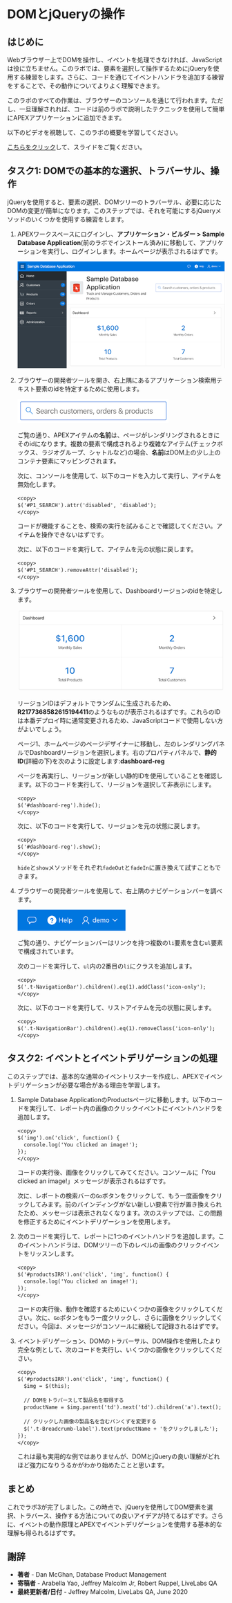 # DOMとjQueryの操作

## はじめに

Webブラウザー上でDOMを操作し、イベントを処理できなければ、JavaScriptは役に立ちません。このラボでは、要素を選択して操作するためにjQueryを使用する練習をします。さらに、コードを通じてイベントハンドラを追加する練習をすることで、その動作についてよりよく理解できます。

このラボのすべての作業は、ブラウザーのコンソールを通じて行われます。ただし、一旦理解されれば、コードは前のラボで説明したテクニックを使用して簡単にAPEXアプリケーションに追加できます。

以下のビデオを視聴して、このラボの概要を学習してください。

[](youtube:uK7vCqfXxNs)

<a href="<https://www.slideshare.net/DanielMcGhan/module-3-working-with-the-dom-and-jquery>" target="\_blank">こちらをクリック</a>して、スライドをご覧ください。

## タスク1: DOMでの基本的な選択、トラバーサル、操作

jQueryを使用すると、要素の選択、DOMツリーのトラバーサル、必要に応じたDOMの変更が簡単になります。このステップでは、それを可能にするjQueryメソッドのいくつかを使用する練習をします。

1. APEXワークスペースにログインし、**アプリケーション・ビルダー > Sample Database Application**(前のラボでインストール済み)に移動して、アプリケーションを実行し、ログインします。ホームページが表示されるはずです。

   ![](images/sample-database-app-home.png " ")

2. ブラウザーの開発者ツールを開き、右上隅にあるアプリケーション検索用テキスト要素のidを特定するために使用します。

   ![](images/search-item.png)

   ご覧の通り、APEXアイテムの**名前**は、ページがレンダリングされるときにそのidになります。複数の要素で構成されるより複雑なアイテム(チェックボックス、ラジオグループ、シャトルなど)の場合、**名前**はDOM上の少し上のコンテナ要素にマッピングされます。

   次に、コンソールを使用して、以下のコードを入力して実行し、アイテムを無効化します。

    ```
    <copy>
    $('#P1_SEARCH').attr('disabled', 'disabled');
    </copy>
    ```

   コードが機能することを、検索の実行を試みることで確認してください。アイテムを操作できないはずです。

   次に、以下のコードを実行して、アイテムを元の状態に戻します。

    ```
    <copy>
    $('#P1_SEARCH').removeAttr('disabled');
    </copy>
    ```

3. ブラウザーの開発者ツールを使用して、Dashboardリージョンのidを特定します。

   ![](images/dashboard-region.png)

   リージョンIDはデフォルトでランダムに生成されるため、**R2177368582615194411**のようなものが表示されるはずです。これらのIDは本番デプロイ時に通常変更されるため、JavaScriptコードで使用しない方がよいでしょう。

   ページ1、ホームページのページデザイナーに移動し、左のレンダリングパネルでDashboardリージョンを選択します。右のプロパティパネルで、**静的ID**(詳細の下)を次のように設定します:**dashboard-reg**

   ページを再実行し、リージョンが新しい静的IDを使用していることを確認します。以下のコードを実行して、リージョンを選択して非表示にします。

    ```
    <copy>
    $('#dashboard-reg').hide();
    </copy>
    ```

   次に、以下のコードを実行して、リージョンを元の状態に戻します。

    ```
    <copy>
    $('#dashboard-reg').show();
    </copy>
    ```

   `hide`と`show`メソッドをそれぞれ`fadeOut`と`fadeIn`に置き換えて試すこともできます。

4. ブラウザーの開発者ツールを使用して、右上隅のナビゲーションバーを調べます。

   ![](images/navigation-bar.png)

   ご覧の通り、ナビゲーションバーはリンクを持つ複数の`li`要素を含む`ul`要素で構成されています。

   次のコードを実行して、`ul`内の2番目の`li`にクラスを追加します。

    ```
    <copy>
    $('.t-NavigationBar').children().eq(1).addClass('icon-only');
    </copy>
    ```

   次に、以下のコードを実行して、リストアイテムを元の状態に戻します。

    ```
    <copy>
    $('.t-NavigationBar').children().eq(1).removeClass('icon-only');
    </copy>
    ```

## タスク2: イベントとイベントデリゲーションの処理

このステップでは、基本的な通常のイベントリスナーを作成し、APEXでイベントデリゲーションが必要な場合がある理由を学習します。

1. Sample Database ApplicationのProductsページに移動します。以下のコードを実行して、レポート内の画像のクリックイベントにイベントハンドラを追加します。

    ```
    <copy>
    $('img').on('click', function() {
      console.log('You clicked an image!');
    });
    </copy>
    ```

   コードの実行後、画像をクリックしてみてください。コンソールに「You clicked an image!」メッセージが表示されるはずです。

   次に、レポートの検索バーの`Go`ボタンをクリックして、もう一度画像をクリックしてみます。前のバインディングがない新しい要素で行が置き換えられたため、メッセージは表示されなくなります。次のステップでは、この問題を修正するためにイベントデリゲーションを使用します。

2. 次のコードを実行して、レポートに1つのイベントハンドラを追加します。このイベントハンドラは、DOMツリーの下のレベルの画像のクリックイベントをリッスンします。

    ```
    <copy>
    $('#productsIRR').on('click', 'img', function() {
      console.log('You clicked an image!');
    });
    </copy>
    ```

   コードの実行後、動作を確認するためにいくつかの画像をクリックしてください。次に、`Go`ボタンをもう一度クリックし、さらに画像をクリックしてください。今回は、メッセージがコンソールに継続して記録されるはずです。

3. イベントデリゲーション、DOMのトラバーサル、DOM操作を使用したより完全な例として、次のコードを実行し、いくつかの画像をクリックしてください。

    ```
    <copy>
    $('#productsIRR').on('click', 'img', function() {
      $img = $(this);

      // DOMをトラバースして製品名を取得する
      productName = $img.parent('td').next('td').children('a').text();

      // クリックした画像の製品名を含むパンくずを変更する
      $('.t-Breadcrumb-label').text(productName + 'をクリックしました');
    });
    </copy>
    ```

   これは最も実用的な例ではありませんが、DOMとjQueryの良い理解がどれほど強力になりうるかがわかり始めたことと思います。

## **まとめ**

これでラボ3が完了しました。この時点で、jQueryを使用してDOM要素を選択、トラバース、操作する方法についての良いアイデアが持てるはずです。さらに、イベントの動作原理とAPEXでイベントデリゲーションを使用する基本的な理解も得られるはずです。

## **謝辞**
 - **著者** -  Dan McGhan, Database Product Management
 - **寄稿者** - Arabella Yao, Jeffrey Malcolm Jr, Robert Ruppel, LiveLabs QA
 - **最終更新者/日付** - Jeffrey Malcolm, LiveLabs QA, June 2020

